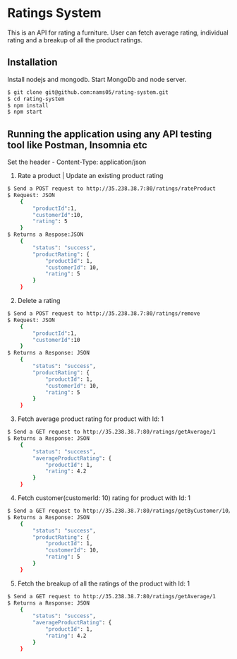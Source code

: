 # Ratings System
This is an API for rating a furniture. User can fetch average rating, individual rating and a breakup of all the product ratings.

## Installation
Install nodejs and mongodb. Start MongoDb and node server. 
```sh
$ git clone git@github.com:nams05/rating-system.git
$ cd rating-system
$ npm install
$ npm start
```
## Running the application using any API testing tool like Postman, Insomnia etc
Set the header - Content-Type: application/json
1. Rate a product | Update an existing product rating
```sh
$ Send a POST request to http://35.238.38.7:80/ratings/rateProduct
$ Request: JSON
    {
        "productId":1,
        "customerId":10,
        "rating": 5
    }
$ Returns a Respose:JSON
    {
        "status": "success",
        "productRating": {
            "productId": 1,
            "customerId": 10,
            "rating": 5
        }
    }
```
2. Delete a rating
```sh
$ Send a POST request to http://35.238.38.7:80/ratings/remove
$ Request: JSON
    {
        "productId":1,
        "customerId":10
    }
$ Returns a Response: JSON
    {
        "status": "success",
        "productRating": {
            "productId": 1,
            "customerId": 10,
            "rating": 5
        }
    }
```

3. Fetch average product rating for product with Id: 1
```sh
$ Send a GET request to http://35.238.38.7:80/ratings/getAverage/1
$ Returns a Response: JSON
    {
        "status": "success",
        "averageProductRating": {
            "productId": 1,
            "rating": 4.2
        }
    }
```

4. Fetch customer(customerId: 10) rating for product with Id: 1
```sh
$ Send a GET request to http://35.238.38.7:80/ratings/getByCustomer/10/1
$ Returns a Response: JSON
    {
        "status": "success",
        "productRating": {
            "productId": 1,
            "customerId": 10,
            "rating": 5
        }
    }
```
5. Fetch the breakup of all the ratings of the product with Id: 1
```sh
$ Send a GET request to http://35.238.38.7:80/ratings/getAverage/1
$ Returns a Response: JSON
    {
        "status": "success",
        "averageProductRating": {
            "productId": 1,
            "rating": 4.2
        }
    }
```
